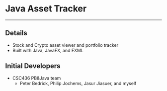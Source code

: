 # Java Asset Tracker

------------

## Details

* Stock and Crypto asset viewer and portfolio tracker
* Built with Java, JavaFX, and FXML

## Initial Developers

* CSC436 PB&Java team
  * Peter Bedrick, Philip Jochems, Jasur Jiasuer, and myself
